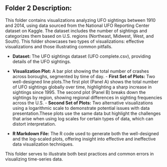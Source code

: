 ## Folder 2 Description:
This folder contains visualizations analyzing UFO sightings between 1910 and 2014, using data sourced from the National UFO Reporting Center dataset on Kaggle. The dataset includes the number of sightings and categorizes them based on U.S. regions (Northeast, Midwest, West, and South). This folder showcases two types of visualizations: effective visualizations and those illustrating common pitfalls.

- **Dataset:** The UFO sightings dataset (UFO complete.csv), providing details of the UFO sightings.
- **Visualization Plot:** A bar plot showing the total number of crashes across boroughs, segmented by time of day.
      - **First Set of Plots:** Two well-designed line plots.The first plot (Panel A) shows the total number of UFO sightings globally over time, highlighting a sharp increase in sightings since 1995. The second plot (Panel B) breaks down the sightings by region, showing regional differences in sighting frequencies across the U.S.
      - **Second Set of Plots:** Two alternative visualizations using a logarithmic scale to demonstrate potential issues with data presentation.These plots use the same data but highlight the challenges that arise when using log scales for certain types of data, which can distort interpretation.
  
- **R Markdown File:** The R code used to generate both the well-designed and the log-scaled plots, offering insight into effective and ineffective data visualization techniques.

This folder serves to illustrate both best practices and common errors in visualizing time-series data.
